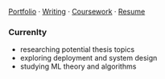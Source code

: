 [Portfolio](#) · [Writing](#) · [Coursework](https://github.com/toribiodiego/coursework) · [Resume](#) 

### Currenlty
- researching potential thesis topics
- exploring deployment and system design
- studying ML theory and algorithms
